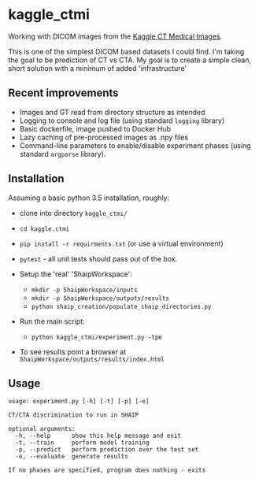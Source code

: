 # kaggle_ctmi
Working with DICOM images from the [Kaggle CT Medical Images](https://www.kaggle.com/kmader/siim-medical-images).

This is one of the simplest DICOM based datasets I could find. I'm taking the goal to be prediction of CT vs CTA.
My goal is to create a simple clean, short solution with a minimum of added 'infrastructure'

## Recent improvements
* Images and GT read from directory structure as intended
* Logging to console and log file (using standard `logging` library)
* Basic dockerfile, image pushed to Docker Hub
* Lazy caching of pre-processed images as .npy files
* Command-line parameters to enable/disable experiment phases (using standard `argparse` library).

## Installation

Assuming a basic python 3.5 installation, roughly:
* clone into directory `kaggle_ctmi/`
* `cd kaggle.ctmi`
* `pip install -r requirments.txt`  (or use a virtual environment)
* `pytest` - all unit tests should pass out of the box.
* Setup the 'real'  'ShaipWorkspace':
  * `mkdir -p ShaipWorkspace/inputs`
  * `mkdir -p ShaipWorkspace/outputs/results`
  * `python shaip_creation/populate_shaip_directories.py`
  
* Run the main script:
  * `python kaggle_ctmi/experiment.py -tpe`
  
* To see results point a browser at `ShaipWorkspace/outputs/results/index.html`

## Usage
```
usage: experiment.py [-h] [-t] [-p] [-e]

CT/CTA discrimination to run in SHAIP

optional arguments:
  -h, --help      show this help message and exit
  -t, --train     perform model training
  -p, --predict   perform prediction over the test set
  -e, --evaluate  generate results

If no phases are specified, program does nothing - exits
```
